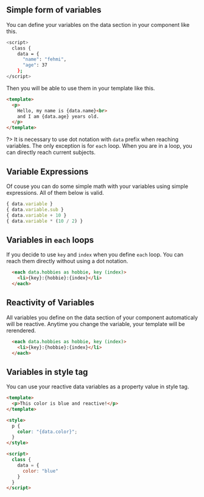 ## Simple form of variables

You can define your variables on the data section in your component like this.

```bash
<script>
  class {
    data = {
      "name": "fehmi",
      "age": 37
    };
</script>
```

Then you will be able to use them in your template like this.

```html
<template>
  <p>
    Hello, my name is {data.name}<br>
    and I am {data.age} years old.
  </p>
</template>
```

?> It is necessary to use dot notation with `data` prefix when reaching variables. The only exception is for `each` loop. When you are in a loop, you can directly reach current subjects.

## Variable Expressions

Of couse you can do some simple math with your variables using simple expressions. All of them below is valid.

```js
{ data.variable }
{ data.variable.sub }
{ data.variable + 10 }
{ data.variable * (10 / 2) }
```

## Variables in `each` loops

If you decide to use `key` and `index` when you define `each` loop. You can reach them directly without using a dot notation.

```html
  <each data.hobbies as hobbie, key (index)>
    <li>{key}:{hobbie}:{index}</li>
  </each>
```

## Reactivity of Variables

All variables you define on the data section of your component automaticaly will be reactive. Anytime you change the variable, your template will be rerendered.

```html
  <each data.hobbies as hobbie, key (index)> 
    <li>{key}:{hobbie}:{index}</li>
  </each>
```

## Variables in style tag

You can use your reactive data variables as a property value in style tag.

```html
<template>
  <p>This color is blue and reactive!</p>
</template>

<style>
  p {
    color: "{data.color}";
  }
</style>

<script>
  class {
    data = {
      color: "blue"
    }
  }
</script>
```
